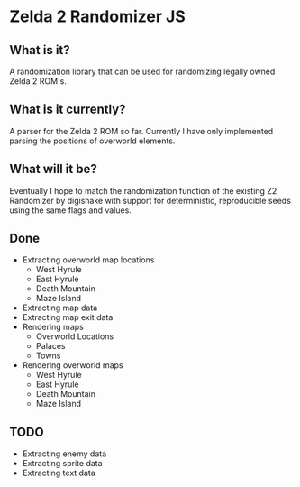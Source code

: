 # Zelda 2 Randomizer JS

## What is it?

A randomization library that can be used for randomizing legally owned Zelda 2 ROM's.

## What is it currently?

A parser for the Zelda 2 ROM so far.  Currently I have only implemented parsing the positions of overworld elements.

## What will it be?

Eventually I hope to match the randomization function of the existing Z2 Randomizer by digishake with support for deterministic, reproducible seeds using the same flags and values.

## Done

* Extracting overworld map locations
    * West Hyrule
    * East Hyrule
    * Death Mountain
    * Maze Island
* Extracting map data
* Extracting map exit data
* Rendering maps
    * Overworld Locations
    * Palaces
    * Towns
* Rendering overworld maps
    * West Hyrule
    * East Hyrule
    * Death Mountain
    * Maze Island

## TODO

* Extracting enemy data
* Extracting sprite data
* Extracting text data